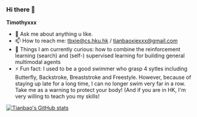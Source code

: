 ### Hi there 👋


**Timothyxxx**

- 💬 Ask me about anything u like.
- 📫 How to reach me: tbxie@cs.hku.hk / tianbaoxiexxx@gmail.com
- 🤔 Things I am currently curious: how to combine the reinforcement learning (search) and (self-) supervised learning for building general multimodal agents
- ⚡ Fun fact: I used to be a good swimmer who grasp 4 sytles including Butterfly, Backstroke, Breaststroke and Freestyle. However, because of staying up late for a long time, I can no longer swim very far in a row. Take me as a warning to protect your body! (And if you are in HK, I'm very willing to teach you my skills! 

[![Tianbao's GitHub stats](https://github-readme-stats.vercel.app/api?username=Timothyxxx)](https://github.com/Timothyxxx/github-readme-stats)
